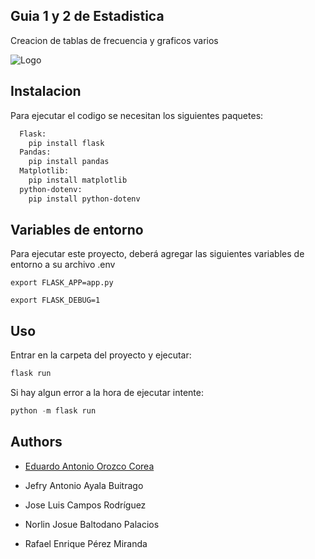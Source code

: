 
## Guia 1 y 2 de Estadistica

Creacion de tablas de frecuencia y graficos varios

![Logo](https://cdn.discordapp.com/attachments/1141444597390786621/1141444617972228237/image.png)


## Instalacion

Para ejecutar el codigo se necesitan los siguientes paquetes:

```bash
  Flask: 
    pip install flask
  Pandas:
    pip install pandas
  Matplotlib:
    pip install matplotlib
  python-dotenv:
    pip install python-dotenv

```
    
## Variables de entorno

Para ejecutar este proyecto, deberá agregar las siguientes variables de entorno a su archivo .env

`export FLASK_APP=app.py`

`export FLASK_DEBUG=1`


## Uso
Entrar en la carpeta del proyecto y ejecutar:
```python
flask run
```
Si hay algun error a la hora de ejecutar intente:

```python
python -m flask run
```
## Authors

- [Eduardo Antonio Orozco Corea](https://www.github.com/Eduardo6446)

- Jefry Antonio Ayala Buitrago
- Jose Luis Campos Rodríguez
- Norlin Josue Baltodano Palacios
- Rafael Enrique Pérez Miranda

